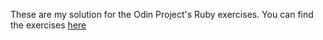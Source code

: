 These are my solution for the Odin Project's Ruby exercises.
You can find the exercises [here](http://www.theodinproject.com/ruby-programming/building-blocks)
